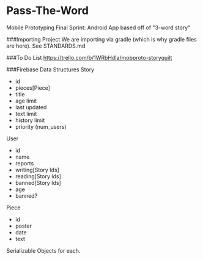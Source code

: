 Pass-The-Word
=============

Mobile Prototyping Final Sprint: Android App based off of "3-word story"

###Importing Project
We are importing via gradle (which is why gradle files are here).
See STANDARDS.md


###To Do List
https://trello.com/b/1WRbHdIa/mobproto-storyquilt

###Firebase Data Structures
Story
- id 
- pieces[Piece] 
- title 
- age limit 
- last updated 
- text limit 
- history limit 
- priority (num_users) 

User
- id 
- name 
- reports 
- writing[Story Ids] 
- reading[Story Ids] 
- banned[Story Ids]
- age 
- banned? 

Piece 
- id 
- poster
- date
- text

Serializable Objects for each.
